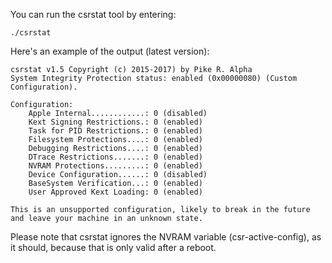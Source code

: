 You can run the csrstat tool by entering:
```
./csrstat
```
Here's an example of the output (latest version):
```
csrstat v1.5 Copyright (c) 2015-2017) by Pike R. Alpha
System Integrity Protection status: enabled (0x00000080) (Custom Configuration).

Configuration:
	Apple Internal............: 0 (disabled)
	Kext Signing Restrictions.: 0 (enabled)
	Task for PID Restrictions.: 0 (enabled)
	Filesystem Protections....: 0 (enabled)
	Debugging Restrictions....: 0 (enabled)
	DTrace Restrictions.......: 0 (enabled)
	NVRAM Protections.........: 0 (enabled)
	Device Configuration......: 0 (disabled)
	BaseSystem Verification...: 0 (enabled)
	User Approved Kext Loading: 0 (enabled)

This is an unsupported configuration, likely to break in the future and leave your machine in an unknown state.
```
Please note that csrstat ignores the NVRAM variable (csr-active-config), as it should, because that is only valid after a reboot.
